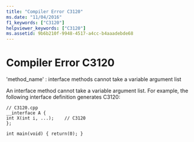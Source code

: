 ```yaml
---
title: "Compiler Error C3120"
ms.date: "11/04/2016"
f1_keywords: ["C3120"]
helpviewer_keywords: ["C3120"]
ms.assetid: 9b6b210f-9948-4517-a4cc-b4aaadebde68
---
```

# Compiler Error C3120

'method_name' : interface methods cannot take a variable argument list

An interface method cannot take a variable argument list. For example, the following interface definition generates C3120:

```
// C3120.cpp
__interface A {
int X(int i, ...);    // C3120
};

int main(void) { return(0); }
```